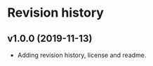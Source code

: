 Revision history
======================

v1.0.0 (2019-11-13)
----------------------

* Adding revision history, license and readme.
